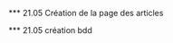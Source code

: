 <!-- A FAIRE -->



<!-- ALEXANDRE -->
*** 21.05 Création de la page des articles


<!-- BARBARA -->
*** 21.05 création bdd

<!-- ERWAN -->

<!-- FLORIAN -->
